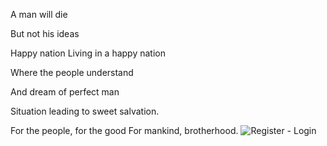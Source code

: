 A man will die

But not his ideas

Happy nation
Living in a happy nation

Where the people understand

And dream of perfect man

Situation leading to sweet salvation.

For the people, for the good
For mankind, brotherhood.
![Register - Login](https://github.com/Celestialdestiny/Celestialdestiny/assets/171634769/a3147bac-d0c1-4481-80f5-3ed271b94c5e)

